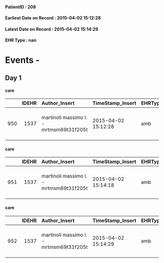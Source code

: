 
#### PatientID : 208
#### Earliest Date on Record : 2015-04-02 15:12:28
#### Latest Date on Record : 2015-04-02 15:14:29
#### EHR Type : nan

# Events - 

## Day 1

#### care
|     |   IDEHR | Author_Insert                           | TimeStamp_Insert    | EHRType   |   PatientID |   IDGESTIONE_AUSILI |   ds_ncons |   ds_nritiro |   opt_annulla_consegna | dt_Ric_consegna     | dt_ric_cons_forn    | dt_ric_ritiro       | dt_ric_ritiro_forn   | opt_ausilio                                     |
|----:|--------:|:----------------------------------------|:--------------------|:----------|------------:|--------------------:|-----------:|-------------:|-----------------------:|:--------------------|:--------------------|:--------------------|:---------------------|:------------------------------------------------|
| 950 |    1537 | martinoli massimo l. - mrtmsm69t31f205t | 2015-04-02 15:12:28 | amb       |         208 |                 793 |      24674 |        24685 |                      0 | 2015-02-17 00:00:00 | 2015-02-17 00:00:00 | 2015-02-19 00:00:00 | 2015-02-19 00:00:00  | electronic articulated bed with side rails # 14 |

#### care
|     |   IDEHR | Author_Insert                           | TimeStamp_Insert    | EHRType   |   PatientID |   IDGESTIONE_AUSILI |   ds_ncons |   ds_nritiro |   opt_annulla_consegna | ds_note_x            | dt_Ric_consegna     | dt_ric_cons_forn    | dt_ric_ritiro       | dt_ric_ritiro_forn   | opt_ausilio                             |
|----:|--------:|:----------------------------------------|:--------------------|:----------|------------:|--------------------:|-----------:|-------------:|-----------------------:|:---------------------|:--------------------|:--------------------|:--------------------|:---------------------|:----------------------------------------|
| 951 |    1537 | martinoli massimo l. - mrtmsm69t31f205t | 2015-04-02 15:14:18 | amb       |         208 |                 794 |      24674 |        24685 |                      0 | urgent / travel only | 2015-02-17 00:00:00 | 2015-02-17 00:00:00 | 2015-02-19 00:00:00 | 2015-02-19 00:00:00  | antid air mattress with compressor # 16 |

#### care
|     |   IDEHR | Author_Insert                           | TimeStamp_Insert    | EHRType   |   PatientID |   IDGESTIONE_AUSILI |   ds_ncons |   ds_nritiro |   opt_annulla_consegna | ds_note_x            | dt_Ric_consegna     | dt_ric_cons_forn    | dt_ric_ritiro       | dt_ric_ritiro_forn   | opt_ausilio                                     |
|----:|--------:|:----------------------------------------|:--------------------|:----------|------------:|--------------------:|-----------:|-------------:|-----------------------:|:---------------------|:--------------------|:--------------------|:--------------------|:---------------------|:------------------------------------------------|
| 952 |    1537 | martinoli massimo l. - mrtmsm69t31f205t | 2015-04-02 15:14:29 | amb       |         208 |                 795 |      24674 |        24685 |                      0 | urgent / travel only | 2015-02-17 00:00:00 | 2015-02-17 00:00:00 | 2015-02-19 00:00:00 | 2015-02-19 00:00:00  | electronic articulated bed with side rails # 14 |


